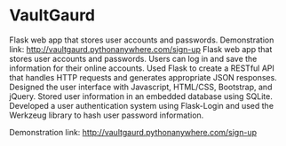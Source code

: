 # VaultGaurd
Flask web app that stores user accounts and passwords. Demonstration link: http://vaultgaurd.pythonanywhere.com/sign-up
Flask web app that stores user accounts and passwords. Users can log in and save the information for their online accounts.
Used Flask to create a RESTful API that handles HTTP requests and generates appropriate JSON responses. Designed the user interface with Javascript, HTML/CSS, Bootstrap, and jQuery. Stored user information in an embedded database using SQLite. Developed a user authentication system using Flask-Login and used the Werkzeug library to hash user password information. 





Demonstration link: http://vaultgaurd.pythonanywhere.com/sign-up
